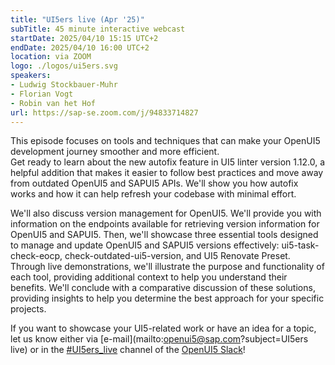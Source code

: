 ```yaml
---
title: "UI5ers live (Apr '25)"
subTitle: 45 minute interactive webcast
startDate: 2025/04/10 15:15 UTC+2
endDate: 2025/04/10 16:00 UTC+2
location: via ZOOM
logo: ./logos/ui5ers.svg
speakers:
- Ludwig Stockbauer-Muhr
- Florian Vogt
- Robin van het Hof
url: https://sap-se.zoom.com/j/94833714827
---
```

This episode focuses on tools and techniques that can make your OpenUI5 development journey smoother and more efficient.  
Get ready to learn about the new autofix feature in UI5 linter version 1.12.0, a helpful addition that makes it easier to follow 
best practices and move away from outdated OpenUI5 and SAPUI5 APIs. We'll show you how autofix works and how it can help 
refresh your codebase with minimal effort.

We'll also discuss version management for OpenUI5. We'll provide you with information on the endpoints available for retrieving 
version information for OpenUI5 and SAPUI5. Then, we'll showcase three essential tools designed to manage and update 
OpenUI5 and SAPUI5 versions effectively: ui5-task-check-eocp, check-outdated-ui5-version, and UI5 Renovate Preset. 
Through live demonstrations, we'll illustrate the purpose and functionality of each tool, providing additional context to help you 
understand their benefits. We'll conclude with a comparative discussion of these solutions, providing insights to help you determine 
the best approach for your specific projects.

If you want to showcase your UI5-related work or have an idea for a topic, let us know either via [e-mail](mailto:openui5@sap.com?subject=UI5ers live) or in the 
[#UI5ers_live](https://openui5.slack.com/archives/C01CP60AAN7) channel of the [OpenUI5 Slack](https://ui5-slack-invite.cfapps.eu10.hana.ondemand.com/)!

